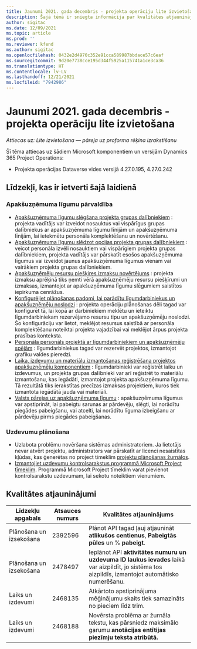 ```yaml
---
title: Jaunumi 2021. gada decembris - projekta operāciju lite izvietošana
description: Šajā tēmā ir sniegta informācija par kvalitātes atjauninājumiem, kas ir pieejami 2021. gada decembra projekta operāciju lite izvietošanas laidienā.
author: sigitac
ms.date: 12/09/2021
ms.topic: article
ms.prod: ''
ms.reviewer: kfend
ms.author: sigitac
ms.openlocfilehash: 0432e2d4970c352e91cca589987bbdace57c6eaf
ms.sourcegitcommit: 9d20e7738cce195d344f5925a115741a1ce3ca36
ms.translationtype: HT
ms.contentlocale: lv-LV
ms.lasthandoff: 12/21/2021
ms.locfileid: "7942986"
---
```

# <a name="whats-new-december-2021---project-operations-lite-deployment"></a>Jaunumi 2021. gada decembris - projekta operāciju lite izvietošana

_Attiecas uz: Lite izvietošana — pāreja uz proforma rēķina izrakstīšanu_

Šī tēma attiecas uz šādiem Microsoft komponentiem un versijām Dynamics 365 Project Operations:

- Projekta operācijas Dataverse vides versijā 4.27.0.195, 4.27.0.242


## <a name="features-included-in-this-release"></a>Līdzekļi, kas ir ietverti šajā laidienā

### <a name="subcontract-management"></a>Apakšuzņēmuma līgumu pārvaldība 

- [Apakšuzņēmuma līgumu slēgšana projekta grupas dalībniekiem](../subcontracting/subcontracting-project-team-members.md) : projekta vadītājs var izveidot nosauktus vai vispārīgus grupas dalībniekus ar apakšuzņēmuma līgumu līnijām un apakšuzņēmuma līnijām, lai ietekmētu personāla komplektēšanu un novērtēšanu.
- [Apakšuzņēmuma līgumu slēdzot opcijas projekta grupas dalībniekiem](../subcontracting/subcon-options.md) : veicot personāla izvēli nosauktiem vai vispārīgiem projekta grupas dalībniekiem, projekta vadītājs var pārskatīt esošos apakšuzņēmuma līgumus vai izveidot jaunus apakšuzņēmuma līgumus vienam vai vairākiem projekta grupas dalībniekiem. 
- [Apakšuzņēmēju resursu piešķires izmaksu novērtējums](../subcontracting/costing-subcon-ra.md) : projekta izmaksu aprēķinā tiks ņemti vērā apakšuzņēmēju resursu piešķīrumi un izmaksas, izmantojot ar apakšuzņēmuma līgumu slēgumiem saistītos iepirkuma cenrāžus. 
- [Konfigurējiet plānošanas padomi, lai parādītu līgumdarbiniekus un apakšuzņēmēju noslodzi](../subcontracting/configure-sb-subcon.md) : projekta operāciju plānošanas dēli tagad var konfigurēt tā, lai kopā ar darbiniekiem meklētu un ieteiktu līgumdarbiniekam rezervējamo resursu tipu un apakšuzņēmēju noslodzi. Šo konfigurāciju var lietot, meklējot resursus saistībā ar personāla komplektēšanu noteiktai projekta vajadzībai vai meklējot ārpus projekta prasības konteksta.
- [Personāla personāls projektā ar līgumdarbiniekiem un apakšuzņēmēju spējām](../subcontracting/staffing-cw.md) : līgumdarbiniekus tagad var rezervēt projektos, izmantojot grafiku valdes pieredzi.
- [Laika, izdevumu un materiālu izmantošanas reģistrēšana projektos apakšuzņēmēju komponentiem](../subcontracting/recording-subcon-actuals.md) : līgumdarbinieki var reģistrēt laiku un izdevumus, un projekta grupas dalībnieki var arī reģistrēt to materiālu izmantošanu, kas iegādāti, izmantojot projekta apakšuzņēmuma līgumu. Tā rezultātā tiks ierakstītas precīzas izmaksas projektiem, kuros tiek izmantota iegādātā jauda vai materiāli.
- [Valsts pārejas uz apakšuzņēmuma līgumu](../subcontracting/subcon-states.md) : apakšuzņēmuma līgumus var apstiprināt, lai pabeigtu sarunas ar pārdevēju, slēgti, lai norādītu piegādes pabeigšanu, vai atcelti, lai norādītu līguma izbeigšanu ar pārdevēju pirms piegādes pabeigšanas.

### <a name="task-planning"></a>Uzdevumu plānošana
- Uzlabota problēmu novēršana sistēmas administratoriem. Ja lietotājs nevar atvērt projektu, administrators var pārskatīt ar licenci nesaistītas kļūdas, kas ģenerētas no project tīmeklim [projektu plānošanas žurnālos](../../project-management/schedule-api-logs.md).
- [Izmantojiet uzdevumu kontrolsarakstus programmā Microsoft Project tīmeklim](https://support.microsoft.com/en-us/office/use-task-checklists-in-microsoft-project-for-the-web-c69bcf73-5c75-4ad3-9893-6d6f92360e9c). Programmā Microsoft Project tīmeklim varat pievienot kontrolsarakstu uzdevumam, lai sekotu noteiktiem vienumiem.

## <a name="quality-updates"></a>Kvalitātes atjauninājumi

| **Līdzekļu apgabals** | **Atsauces numurs** | **Kvalitātes atjauninājums** |
| --- | --- | --- |
| Plānošana un izsekošana | 2392596 | Plānot API tagad ļauj atjaunināt **atlikušos centienus**, **Pabeigtās pūles** un % **pabeigt**. |
| Plānošana un izsekošana | 2478497 | Ieplānot API **aktivitātes numuru un uzdevuma ID laukus** **ievades** laikā var aizpildīt, jo sistēma tos aizpildīs, izmantojot automātisko numerēšanu.|
| Laiks un izdevumi | 2468135 | Atkārtoto apstiprinājuma mēģinājumu skaits tiek samazināts no pieciem līdz trim. |
| Laiks un izdevumi | 2468188 | Novērsta problēma ar žurnāla tekstu, kas pārsniedz maksimālo garumu **anotācijas entītijas piezīmju teksta** **atribūtā.** |
